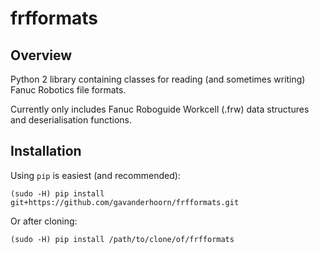# frfformats


## Overview

Python 2 library containing classes for reading (and sometimes writing)
Fanuc Robotics file formats.

Currently only includes Fanuc Roboguide Workcell (.frw) data structures
and deserialisation functions.


## Installation

Using `pip` is easiest (and recommended):

```
(sudo -H) pip install git+https://github.com/gavanderhoorn/frfformats.git
```

Or after cloning:

```
(sudo -H) pip install /path/to/clone/of/frfformats
```
